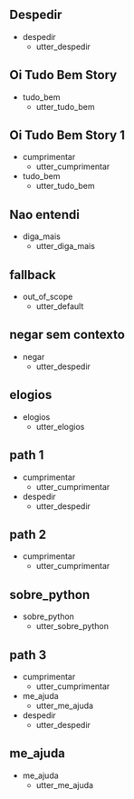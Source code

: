 ## Despedir
* despedir
    - utter_despedir

## Oi Tudo Bem Story
* tudo_bem
    - utter_tudo_bem

## Oi Tudo Bem Story 1
* cumprimentar
    - utter_cumprimentar
* tudo_bem
    - utter_tudo_bem

## Nao entendi
* diga_mais
    - utter_diga_mais  

## fallback
* out_of_scope
    - utter_default

## negar sem contexto
* negar
    - utter_despedir

## elogios
* elogios
    - utter_elogios

## path 1
* cumprimentar
    - utter_cumprimentar
* despedir
    - utter_despedir

## path 2
* cumprimentar
    - utter_cumprimentar

## sobre_python
* sobre_python
  - utter_sobre_python

## path 3
* cumprimentar
    - utter_cumprimentar
* me_ajuda
    - utter_me_ajuda
* despedir
    - utter_despedir

## me_ajuda
* me_ajuda
    - utter_me_ajuda
